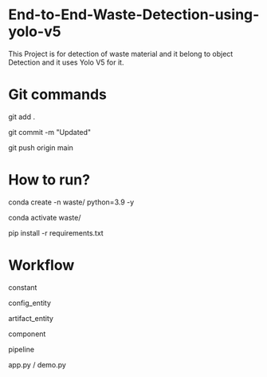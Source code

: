 # End-to-End-Waste-Detection-using-yolo-v5
This Project is for  detection  of  waste material  and it belong to object Detection and it uses Yolo V5 for it.

# Git commands

git add .

git commit -m "Updated"

git push origin main

# How to run?

conda create -n waste/ python=3.9 -y

conda activate waste/

pip install -r requirements.txt

# Workflow

constant

config_entity

artifact_entity

component

pipeline

app.py / demo.py